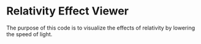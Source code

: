 # Relativity Effect Viewer

The purpose of this code is to visualize the effects of relativity by lowering the speed of light.
